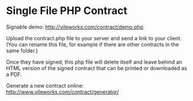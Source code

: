 # Single File PHP Contract

Signable demo: http://vileworks.com/contract/demo.php

Upload the contract.php file to your server and send a link to your client. 
(You can rename this file, for example if there are other contracts in the same folder.)

Once they have signed, this php file will delete itself 
and leave behind an HTML version of the signed contract 
that can be printed or downloaded as a PDF.

Generate a new contract online: http://www.vileworks.com/contract/generator/
